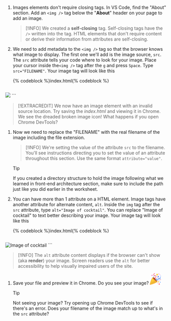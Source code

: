1. Images elements don't require closing tags. In VS Code, find the "About" section. Add an `<img />` tag below the "**About**" header on your page to add an image.
   >[!INFO]
   >We created a **self-closing** tag. Self-closing tags have the `/>` written into the tag. HTML elements that don't require content or derive their information from attributes are self-closing.


1. We need to add metadata to the `<img />` tag so that the browser knows what image to display. The first one we'll add is the image source, `src`. The `src` attribute tells your code where to look for your image. Place your cursor inside the`<img />` tag after the `g` and press `Space`. Type `src="FILENAME"`. Your image tag will look like this

   {% codeblock %}index.html{% codeblock %}
   ```html
<img src="FILENAME"/>
   ```

   >[!EXTRACREDIT]
   >We now have an image element with an invalid source location. Try saving the _index.html_ and viewing it in Chrome. We see the dreaded broken image icon! What happens if you open Chrome DevTools?

1. Now we need to replace the "FILENAME" with the real filename of the image including the file extension.

   >[!INFO]
   >We're setting the value of the attribute `src` to the filename. You'll see instructions directing you to set the value of an attribute throughout this section. Use the same format `attribute="value"`. 

   >[!TIP]
   >If you created a directory structure to hold the image following what we learned in front-end architecture section, make sure to include the path just like you did earlier in the worksheet.

1. You can have more than 1 attribute on a HTML element. Image tags have another attribute for alternate content, `alt`. Inside the `img` tag after the `src` attribute, type `alt="Image of cocktail"`. You can replace "Image of cocktail" to text better describing your image. Your image tag will look like this

   {% codeblock %}index.html{% codeblock %}
   ```html
<img src="FILENAME" alt="Image of cocktail" />
   ```

   >[!INFO]
   >The `alt` attribute content displays if the browser can't show (aka **render**) your image. Screen readers use the `alt` for better accessibility to help visually impaired users of the site.
   

1. Save your file and preview it in Chrome. Do you see your image? ![](../../images/emojis/party-popper.png)

   >[!TIP]
   >Not seeing your image? Try opening up Chrome DevTools to see if there's an error. Does your filename of the image match up to what's in the `src` attribute?

